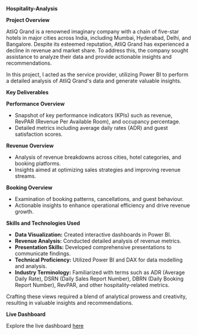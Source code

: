 **Hospitality-Analysis**

**Project Overview**

AtliQ Grand is a renowned imaginary company with a chain of five-star hotels in major cities across India, including Mumbai, Hyderabad, Delhi, and Bangalore. Despite its esteemed reputation, AtliQ Grand has experienced a decline in revenue and market share. To address this, the company sought assistance to analyze their data and provide actionable insights and recommendations.

In this project, I acted as the service provider, utilizing Power BI to perform a detailed analysis of AtliQ Grand's data and generate valuable insights.

**Key Deliverables**

**Performance Overview**

- Snapshot of key performance indicators (KPIs) such as revenue, RevPAR (Revenue Per Available Room), and occupancy percentage.
- Detailed metrics including average daily rates (ADR) and guest satisfaction scores.

**Revenue Overview**

- Analysis of revenue breakdowns across cities, hotel categories, and booking platforms.
- Insights aimed at optimizing sales strategies and improving revenue streams.

**Booking Overview**

- Examination of booking patterns, cancellations, and guest behaviour.
- Actionable insights to enhance operational efficiency and drive revenue growth.

**Skills and Technologies Used**

- **Data Visualization:** Created interactive dashboards in Power BI.
- **Revenue Analysis:** Conducted detailed analysis of revenue metrics.
- **Presentation Skills:** Developed comprehensive presentations to communicate findings.
- **Technical Proficiency:** Utilized Power BI and DAX for data modelling and analysis.
- **Industry Terminology:** Familiarized with terms such as ADR (Average Daily Rate), DSRN (Daily Sales Report Number), DBRN (Daily Booking Report Number), RevPAR, and other hospitality-related metrics.

Crafting these views required a blend of analytical prowess and creativity, resulting in valuable insights and recommendations.

**Live Dashboard**

Explore the live dashboard [here](https://app.powerbi.com/links/M2E4HXZo80?ctid=c6e549b3-5f45-4032-aae9-d4244dc5b2c4&pbi_source=linkShare&bookmarkGuid=5bd41f11-fe9f-4365-9cf1-b388e92b4039) 

